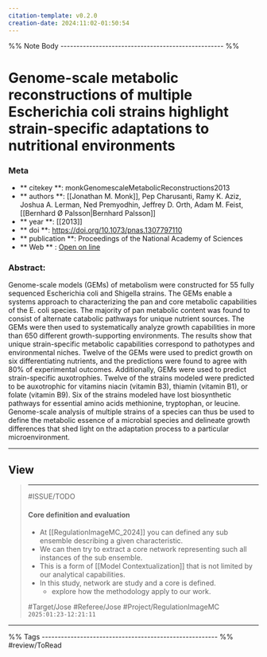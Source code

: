 ```yaml
---
citation-template: v0.2.0
creation-date: 2024:11:02-01:50:54
---
```


%% Note Body --------------------------------------------------- %%
# Genome-scale metabolic reconstructions of multiple Escherichia coli strains highlight strain-specific adaptations to nutritional environments

### Meta
- ** citekey **: monkGenomescaleMetabolicReconstructions2013
- ** authors **: [[Jonathan M. Monk]], Pep Charusanti, Ramy K. Aziz, Joshua A. Lerman, Ned Premyodhin, Jeffrey D. Orth, Adam M. Feist, [[Bernhard Ø Palsson|Bernhard Palsson]]
- ** year **: [[2013]]
- ** doi **: https://doi.org/10.1073/pnas.1307797110
- ** publication **: Proceedings of the National Academy of Sciences
- ** Web ** : [Open on line](https://www.pnas.org/content/110/50/20338)


### Abstract:
Genome-scale models (GEMs) of metabolism were constructed for 55 fully sequenced Escherichia coli and Shigella strains. The GEMs enable a systems approach to characterizing the pan and core metabolic capabilities of the E. coli species. The majority of pan metabolic content was found to consist of alternate catabolic pathways for unique nutrient sources. The GEMs were then used to systematically analyze growth capabilities in more than 650 different growth-supporting environments. The results show that unique strain-specific metabolic capabilities correspond to pathotypes and environmental niches. Twelve of the GEMs were used to predict growth on six differentiating nutrients, and the predictions were found to agree with 80% of experimental outcomes. Additionally, GEMs were used to predict strain-specific auxotrophies. Twelve of the strains modeled were predicted to be auxotrophic for vitamins niacin (vitamin B3), thiamin (vitamin B1), or folate (vitamin B9). Six of the strains modeled have lost biosynthetic pathways for essential amino acids methionine, tryptophan, or leucine. Genome-scale analysis of multiple strains of a species can thus be used to define the metabolic essence of a microbial species and delineate growth differences that shed light on the adaptation process to a particular microenvironment.

___

## View

> ***
> #ISSUE/TODO
> 
> #### Core definition and evaluation
> 
>  - At [[RegulationImageMC_2024]] you can defined any sub ensemble describing a given characteristic. 
>  - We can then try to extract a core network representing such all instances of the sub ensemble. 
>  - This is a form of [[Model Contextualization]] that is not limited by our analytical capabilities. 
>  - In this study, network are study and a core is defined.
> 	 - explore how the methodology apply to our work. 
> 
> #Target/Jose #Referee/Jose #Project/RegulationImageMC 
> `2025:01:23-12:21:11`





___
%% Tags  ------------------------------------------------------- %%
#review/ToRead
